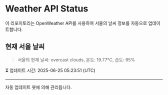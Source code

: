 
# Weather API Status

이 리포지토리는 OpenWeather API를 사용하여 서울의 날씨 정보를 자동으로 업데이트합니다.

## 현재 서울 날씨
> 서울의 현재 날씨: overcast clouds, 온도: 19.77°C, 습도: 95%

⏳ 업데이트 시간: 2025-06-25 05:23:51 (UTC)

---
자동 업데이트 봇에 의해 관리됩니다.
